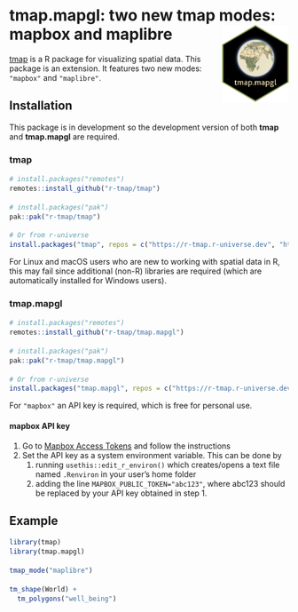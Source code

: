 
# tmap.mapgl: two new tmap modes: mapbox and maplibre <img src="man/figures/logo.png" align="right" height="139" alt="" />

[tmap](https://r-tmap.github.io/tmap/) is a R package for visualizing
spatial data. This package is an extension. It features two new modes:
`"mapbox"` and `"maplibre"`.

## Installation

This package is in development so the development version of both
**tmap** and **tmap.mapgl** are required.

### tmap

``` r
# install.packages("remotes")
remotes::install_github("r-tmap/tmap")

# install.packages("pak")
pak::pak("r-tmap/tmap")

# Or from r-universe
install.packages("tmap", repos = c("https://r-tmap.r-universe.dev", "https://cloud.r-project.org"))
```

For Linux and macOS users who are new to working with spatial data in R,
this may fail since additional (non-R) libraries are required (which are
automatically installed for Windows users).

### tmap.mapgl

``` r
# install.packages("remotes")
remotes::install_github("r-tmap/tmap.mapgl")

# install.packages("pak")
pak::pak("r-tmap/tmap.mapgl")

# Or from r-universe
install.packages("tmap.mapgl", repos = c("https://r-tmap.r-universe.dev", "https://cloud.r-project.org"))
```

For `"mapbox"` an API key is required, which is free for personal use.

#### mapbox API key

1.  Go to [Mapbox Access
    Tokens](https://docs.mapbox.com/help/getting-started/access-tokens/)
    and follow the instructions
2.  Set the API key as a system environment variable. This can be done
    by
    1.  running `usethis::edit_r_environ()` which creates/opens a text
        file named `.Renviron` in your user’s home folder
    2.  adding the line `MAPBOX_PUBLIC_TOKEN="abc123"`, where abc123
        should be replaced by your API key obtained in step 1.

## Example

``` r
library(tmap)
library(tmap.mapgl)

tmap_mode("maplibre")

tm_shape(World) + 
  tm_polygons("well_being")
```
